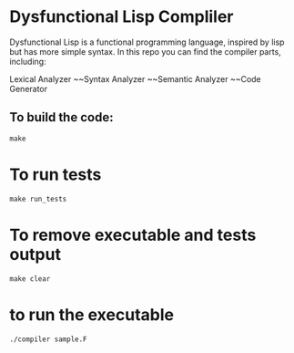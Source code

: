# Dysfunctional Lisp Compliler

Dysfunctional Lisp is a functional programming language, inspired by lisp but has more simple syntax.
In this repo you can find the compiler parts, including:

Lexical Analyzer
~~Syntax Analyzer
~~Semantic Analyzer
~~Code Generator

## To build the code:
```make```

# To run tests
```make run_tests```

# To remove executable and tests output
```make clear```

# to run the executable
```./compiler sample.F```
